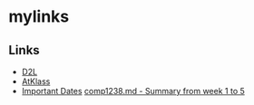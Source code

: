 # mylinks
## Links
- [D2L](https://learn.georgebrown.ca)
- [AtKlass](https://app.atklass.com)
- [Important Dates](https://www.georgebrown.ca/current-students/important-dates?term=27246&category=131)
  [comp1238.md - Summary from week 1 to 5](comp1238.md)

